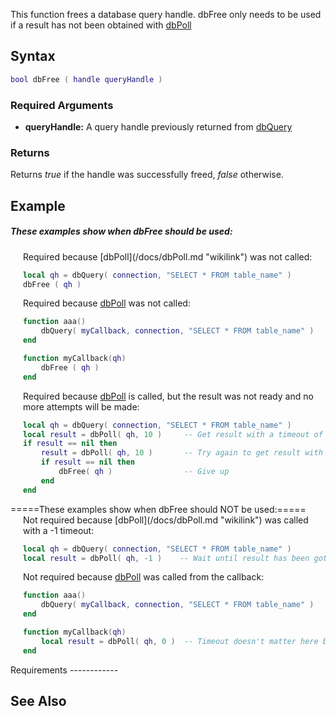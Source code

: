 This function frees a database query handle. dbFree only needs to be used if a result has not been obtained with [dbPoll](/docs/dbPoll.md "wikilink")

Syntax
------

``` lua
bool dbFree ( handle queryHandle )
```

### Required Arguments

-   **queryHandle:** A query handle previously returned from [dbQuery](/docs/dbQuery.md "wikilink")

### Returns

Returns *true* if the handle was successfully freed, *false* otherwise.

Example
-------

##### These examples show when dbFree should be used:

<div style="margin-left:20px">
Required because [dbPoll](/docs/dbPoll.md "wikilink") was not called:

``` lua
local qh = dbQuery( connection, "SELECT * FROM table_name" )
dbFree ( qh )
```

Required because [dbPoll](/docs/dbPoll.md "wikilink") was not called:

``` lua
function aaa()
    dbQuery( myCallback, connection, "SELECT * FROM table_name" )
end

function myCallback(qh)
    dbFree ( qh )
end
```

Required because [dbPoll](/docs/dbPoll.md "wikilink") is called, but the result was not ready and no more attempts will be made:

``` lua
local qh = dbQuery( connection, "SELECT * FROM table_name" )
local result = dbPoll( qh, 10 )     -- Get result with a timeout of 10ms
if result == nil then
    result = dbPoll( qh, 10 )       -- Try again to get result with a timeout of 10ms
    if result == nil then
        dbFree( qh )                -- Give up
    end
end
```

</div>
=====These examples show when dbFree should NOT be used:=====

<div style="margin-left:20px">
Not required because [dbPoll](/docs/dbPoll.md "wikilink") was called with a -1 timeout:

``` lua
local qh = dbQuery( connection, "SELECT * FROM table_name" )
local result = dbPoll( qh, -1 )    -- Wait until result has been gotten
```

Not required because [dbPoll](/docs/dbPoll.md "wikilink") was called from the callback:

``` lua
function aaa()
    dbQuery( myCallback, connection, "SELECT * FROM table_name" )
end

function myCallback(qh)
    local result = dbPoll( qh, 0 )  -- Timeout doesn't matter here because the result will always be ready
end
```

</div>
Requirements
------------

See Also
--------
